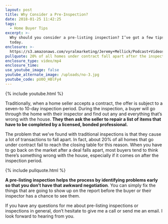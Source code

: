 ```yaml
---
layout: post
title: Why Consider a Pre-Inspection?
date: 2018-01-25 11:42:25
tags:
  - Home Buyer Tips
excerpt: >-
  Why should you consider a pre-listing inspection? I’ve got a few tips for you
  today.
enclosure: >-
  https://s3.amazonaws.com/vyralmarketing/Jeremy+Mellick/Podcast+Videos/Excel+Real+Estate+Experts-+Why+Consider+a+Pre-Inspection%253F.mp4
pullquote: 20% of all homes under contract fall apart after the inspection.
enclosure_type: video/mp4
enclosure_time:
use_youtube_image: false
youtube_alternate_image: /uploads/no-3.jpg
youtube_code: pU0O_HBlFy4
---
```



{% include youtube.html %}

Traditionally, when a home seller accepts a contract, the offer is subject to a seven-to 10-day inspection period. During the inspection, a buyer will go through the home with their inspector and find out any and everything that’s wrong with the house. **They then ask the seller to repair a list of items that have to be completed by a licensed, bonded professional.**

The problem that we’ve found with traditional inspections is that they cause a lot of transactions to fall apart. In fact, about 20% of all homes that go under contract fail to reach the closing table for this reason. When you have to go back on the market after a deal falls apart, most buyers tend to think there’s something wrong with the house, especially if it comes on after the inspection period.

{% include pullquote.html %}

**A pre-listing inspection helps the process by identifying problems early so that you don’t have that awkward negotiation**. You can simply fix the things that are going to show up on the report before the buyer or their inspector has a chance to see them.

If you have any questions for me about pre-listing inspections or inspections in general, don’t hesitate to give me a call or send me an email. I look forward to hearing from you.
